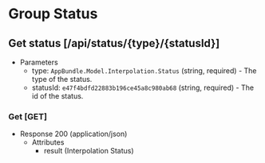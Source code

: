 # Group Status

## Get status [/api/status/{type}/{statusId}]

+ Parameters
    + type: `AppBundle.Model.Interpolation.Status` (string, required) - The type of the status.
    + statusId: `e47f4bdfd22883b196ce45a8c980ab68` (string, required) - The id of the status.

### Get [GET]

+ Response 200 (application/json)
    + Attributes
        + result (Interpolation Status)
